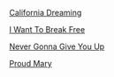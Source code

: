 [California Dreaming](CaliforniaDreaming.md)

[I Want To Break Free](IWantToBreakFree.md)

[Never Gonna Give You Up](NeverGonnaGiveYouUp.md)

[Proud Mary](ProudMary.md)